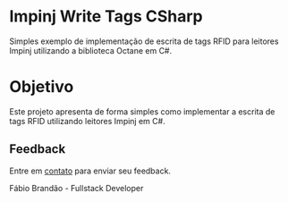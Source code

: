 # Impinj Write Tags CSharp
Simples exemplo de implementação de escrita de tags RFID para leitores Impinj utilizando a biblioteca Octane em C#.

# Objetivo
Este projeto apresenta de forma simples como implementar a escrita de tags RFID utilizando leitores Impinj em C#.

## Feedback

Entre em <a href="http://www.fabiobrandao.net.br/" target="_blank">contato</a> para enviar seu feedback.

Fábio Brandão - Fullstack Developer
